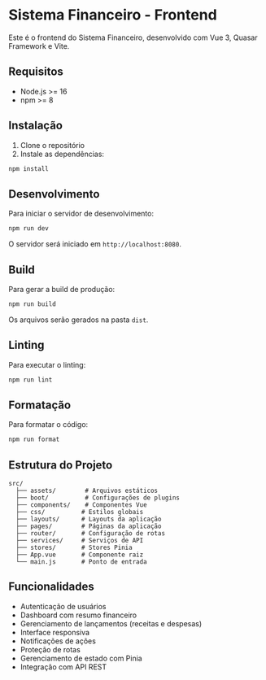 # Sistema Financeiro - Frontend

Este é o frontend do Sistema Financeiro, desenvolvido com Vue 3, Quasar Framework e Vite.

## Requisitos

- Node.js >= 16
- npm >= 8

## Instalação

1. Clone o repositório
2. Instale as dependências:
```bash
npm install
```

## Desenvolvimento

Para iniciar o servidor de desenvolvimento:

```bash
npm run dev
```

O servidor será iniciado em `http://localhost:8080`.

## Build

Para gerar a build de produção:

```bash
npm run build
```

Os arquivos serão gerados na pasta `dist`.

## Linting

Para executar o linting:

```bash
npm run lint
```

## Formatação

Para formatar o código:

```bash
npm run format
```

## Estrutura do Projeto

```
src/
  ├── assets/        # Arquivos estáticos
  ├── boot/          # Configurações de plugins
  ├── components/    # Componentes Vue
  ├── css/          # Estilos globais
  ├── layouts/      # Layouts da aplicação
  ├── pages/        # Páginas da aplicação
  ├── router/       # Configuração de rotas
  ├── services/     # Serviços de API
  ├── stores/       # Stores Pinia
  ├── App.vue       # Componente raiz
  └── main.js       # Ponto de entrada
```

## Funcionalidades

- Autenticação de usuários
- Dashboard com resumo financeiro
- Gerenciamento de lançamentos (receitas e despesas)
- Interface responsiva
- Notificações de ações
- Proteção de rotas
- Gerenciamento de estado com Pinia
- Integração com API REST 